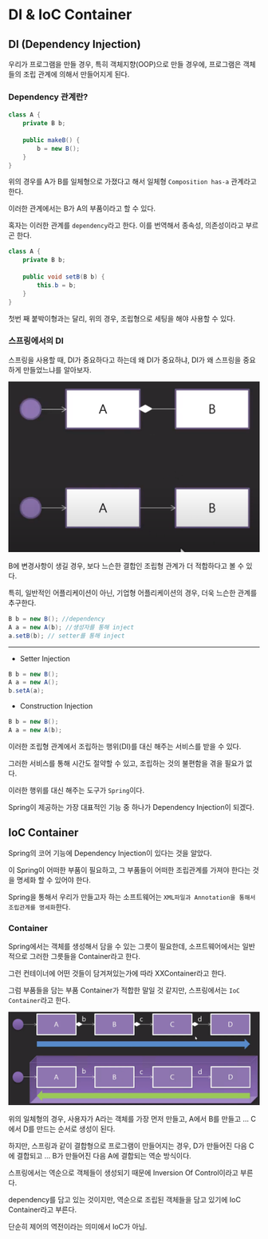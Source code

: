 # DI & IoC Container

## DI (Dependency Injection)

우리가 프로그램을 만들 경우, 특히 객체지향(OOP)으로 만들 경우에, 프로그램은 객체들의 조립 관계에 의해서 만들어지게 된다.

### Dependency 관계란?

```java
class A {
    private B b;
    
    public makeB() {
        b = new B();
    }
}
```

위의 경우를 A가 B를 일체형으로 가졌다고 해서 일체형 `Composition has-a` 관계라고 한다. 

이러한 관계에서는 B가 A의 부품이라고 할 수 있다. 

혹자는 이러한 관계를 `dependency`라고 한다. 이를 번역해서 종속성, 의존성이라고 부르곤 한다.  

```java
class A {
    private B b;
    
    public void setB(B b) {
        this.b = b;
    }
}
```

첫번 째 붙박이형과는 달리, 위의 경우, 조립형으로 세팅을 해야 사용할 수 있다. 

### 스프링에서의 DI

스프링을 사용할 때, DI가 중요하다고 하는데 왜 DI가 중요하냐, DI가 왜 스프링을 중요하게 만들었느냐를 알아보자.

![composition_association](assets/composition_association.png)

B에 변경사항이 생길 경우, 보다 느슨한 결합인 조립형 관계가 더 적합하다고 볼 수 있다. 

특히, 일반적인 어플리케이션이 아닌, 기업형 어플리케이션의 경우, 더욱 느슨한 관계를 추구한다.

```java
B b = new B(); //dependency
A a = new A(b); //생성자를 통해 inject
a.setB(b); // setter를 통해 inject
```

---

* Setter Injection
```java
B b = new B();
A a = new A();
b.setA(a);
```
* Construction Injection
```java
B b = new B();
A a = new A(b);
```

이러한 조립형 관계에서 조립하는 행위(DI)를 대신 해주는 서비스를 받을 수 있다. 

그러한 서비스를 통해 시간도 절약할 수 있고, 조립하는 것의 불편함을 겪을 필요가 없다.

이러한 행위를 대신 해주는 도구가 `Spring`이다.

Spring이 제공하는 가장 대표적인 기능 중 하나가 Dependency Injection이 되겠다.

## IoC Container

Spring의 코어 기능에 Dependency Injection이 있다는 것을 알았다.

이 Spring이 어떠한 부품이 필요하고, 그 부품들이 어떠한 조립관계를 가져야 한다는 것을 명세화 할 수 있어야 한다.

Spring을 통해서 우리가 만들고자 하는 소프트웨어는 `XML파일과 Annotation을 통해서 조립관계를 명세화`한다.

### Container

Spring에서는 객체를 생성해서 담을 수 있는 그릇이 필요한데, 소프트웨어에서는 일반적으로 그러한 그릇들을 Container라고 한다.

그런 컨테이너에 어떤 것들이 담겨져있는가에 따라 XXContainer라고 한다.

그럼 부품들을 담는 부품 Container가 적합한 말일 것 같지만, 스프링에서는 `IoC Container`라고 한다.

![IoC_Container](assets/IoC_Container.png)

위의 일체형의 경우, 사용자가 A라는 객체를 가장 먼저 만들고, A에서 B를 만들고 ... C에서 D를 만드는 순서로 생성이 된다.

하지만, 스프링과 같이 결합형으로 프로그램이 만들어지는 경우, D가 만들어진 다음 C에 결합되고 ... B가 만들어진 다음 A에 결합되는 역순 방식이다.

스프링에서는 역순으로 객체들이 생성되기 때문에 Inversion Of Control이라고 부른다.

dependency를 담고 있는 것이지만, 역순으로 조립된 객체들을 담고 있기에 IoC Container라고 부른다.

단순히 제어의 역전이라는 의미에서 IoC가 아님.
